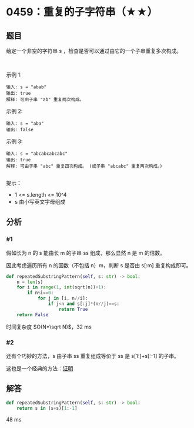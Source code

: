 # 0459：重复的子字符串（★★）



## 题目

给定一个非空的字符串 s ，检查是否可以通过由它的一个子串重复多次构成。

 

示例 1:

    输入: s = "abab"
    输出: true
    解释: 可由子串 "ab" 重复两次构成。
示例 2:

    输入: s = "aba"
    输出: false
示例 3:
    
    输入: s = "abcabcabcabc"
    输出: true
    解释: 可由子串 "abc" 重复四次构成。 (或子串 "abcabc" 重复两次构成。)
     

提示：
- 1 <= s.length <= 10^4
- s 由小写英文字母组成



## 分析

### #1

假如长为 n 的 s 能由长 m 的子串 ss 组成，那么显然 n 是 m 的倍数。

因此考虑遍历所有 n 的因数（不包括 n）m，判断 s 是否由 s[:m] 重复构成即可。

```python
def repeatedSubstringPattern(self, s: str) -> bool:
    n = len(s)
    for i in range(1, int(sqrt(n))+1):
        if n%i==0:
            for j in [i, n//i]:
                if j<n and s[:j]*(n//j)==s:
                    return True
    return False
```
时间复杂度 $O(N*\sqrt N)$，32 ms

### #2

还有个巧妙的方法，s 由子串 ss 重复组成等价于 ss 是 s[1:]+s[:-1] 的子串。

这也是一个经典的方法：[证明](https://leetcode-cn.com/problems/repeated-substring-pattern/solution/zhong-fu-de-zi-zi-fu-chuan-by-leetcode-solution/)

## 解答

```python
def repeatedSubstringPattern(self, s: str) -> bool:
    return s in (s+s)[1:-1]
```
48 ms
